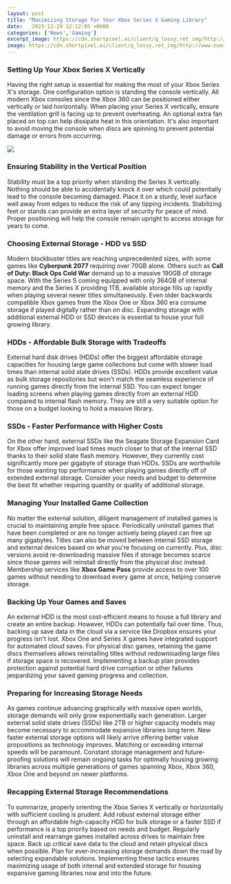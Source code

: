 ```yaml
---
layout: post
title: "Maximizing Storage for Your Xbox Series X Gaming Library"
date:   2023-12-29 12:12:05 +0000
categories: ['News','Gaming']
excerpt_image: https://cdn.shortpixel.ai/client/q_lossy,ret_img/http://www.numskull.com/wp-content/uploads/Xbox-Gaming-Tower-Amzn-02.jpg
image: https://cdn.shortpixel.ai/client/q_lossy,ret_img/http://www.numskull.com/wp-content/uploads/Xbox-Gaming-Tower-Amzn-02.jpg
---
```


### Setting Up Your Xbox Series X Vertically
Having the right setup is essential for making the most of your Xbox Series X's storage. One configuration option is standing the console vertically. All modern Xbox consoles since the Xbox 360 can be positioned either vertically or laid horizontally. When placing your Series X vertically, ensure the ventilation grill is facing up to prevent overheating. An optional extra fan placed on top can help dissipate heat in this orientation. It's also important to avoid moving the console when discs are spinning to prevent potential damage or errors from occurring.  

![](https://cdn.mos.cms.futurecdn.net/Tjb9JW6Jd738pPY5mHvVSM.jpg)
### Ensuring Stability in the Vertical Position  
Stability must be a top priority when standing the Series X vertically. Nothing should be able to accidentally knock it over which could potentially lead to the console becoming damaged. Place it on a sturdy, level surface well away from edges to reduce the risk of any tipping incidents. Stabilizing feet or stands can provide an extra layer of security for peace of mind. Proper positioning will help the console remain upright to access storage for years to come.
### Choosing External Storage - HDD vs SSD
Modern blockbuster titles are reaching unprecedented sizes, with some games like **Cyberpunk 2077** requiring over 70GB alone. Others such as **Call of Duty: Black Ops Cold War** demand up to a massive 190GB of storage space. With the Series S coming equipped with only 364GB of internal memory and the Series X providing 1TB, available storage fills up rapidly when playing several newer titles simultaneously. Even older backwards compatible Xbox games from the Xbox One or Xbox 360 era consume storage if played digitally rather than on disc. Expanding storage with additional external HDD or SSD devices is essential to house your full growing library. 
### HDDs - Affordable Bulk Storage with Tradeoffs
External hard disk drives (HDDs) offer the biggest affordable storage capacities for housing large game collections but come with slower load times than internal solid state drives (SSDs). HDDs provide excellent value as bulk storage repositories but won't match the seamless experience of running games directly from the internal SSD. You can expect longer loading screens when playing games directly from an external HDD compared to internal flash memory. They are still a very suitable option for those on a budget looking to hold a massive library.
### SSDs - Faster Performance with Higher Costs  
On the other hand, external SSDs like the Seagate Storage Expansion Card for Xbox offer improved load times much closer to that of the internal SSD thanks to their solid state flash memory. However, they currently cost significantly more per gigabyte of storage than HDDs. SSDs are worthwhile for those wanting top performance when playing games directly off of extended external storage. Consider your needs and budget to determine the best fit whether requiring quantity or quality of additional storage. 
### Managing Your Installed Game Collection
No matter the external solution, diligent management of installed games is crucial to maintaining ample free space. Periodically uninstall games that have been completed or are no longer actively being played can free up many gigabytes. Titles can also be moved between internal SSD storage and external devices based on what you're focusing on currently. Plus, disc versions avoid re-downloading massive files if storage becomes scarce since those games will reinstall directly from the physical disc instead. Membership services like **Xbox Game Pass** provide access to over 100 games without needing to download every game at once, helping conserve storage.
### Backing Up Your Games and Saves
An external HDD is the most cost-efficient means to house a full library and create an entire backup. However, HDDs can potentially fail over time. Thus, backing up save data in the cloud via a service like Dropbox ensures your progress isn't lost. Xbox One and Series X games have integrated support for automated cloud saves. For physical disc games, retaining the game discs themselves allows reinstalling titles without redownloading large files if storage space is recovered. Implementing a backup plan provides protection against potential hard drive corruption or other failures jeopardizing your saved gaming progress and collection.
### Preparing for Increasing Storage Needs  
As games continue advancing graphically with massive open worlds, storage demands will only grow exponentially each generation. Larger external solid state drives (SSDs) like 2TB or higher capacity models may become necessary to accommodate expansive libraries long term. New faster external storage options will likely arrive offering better value propositions as technology improves. Matching or exceeding internal speeds will be paramount. Constant storage management and future-proofing solutions will remain ongoing tasks for optimally housing growing libraries across multiple generations of games spanning Xbox, Xbox 360, Xbox One and beyond on newer platforms. 
### Recapping External Storage Recommendations  
To summarize, properly orienting the Xbox Series X vertically or horizontally with sufficient cooling is prudent. Add robust external storage either through an affordable high-capacity HDD for bulk storage or a faster SSD if performance is a top priority based on needs and budget. Regularly uninstall and rearrange games installed across drives to maintain free space. Back up critical save data to the cloud and retain physical discs when possible. Plan for ever-increasing storage demands down the road by selecting expandable solutions. Implementing these tactics ensures maximizing usage of both internal and extended storage for housing expansive gaming libraries now and into the future.